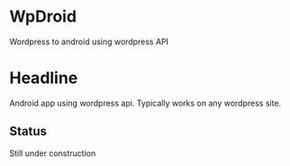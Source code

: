 # WpDroid
Wordpress to android using wordpress API
# Headline
Android app using wordpress api. 
Typically works on any wordpress site.
## Status 
Still under construction
